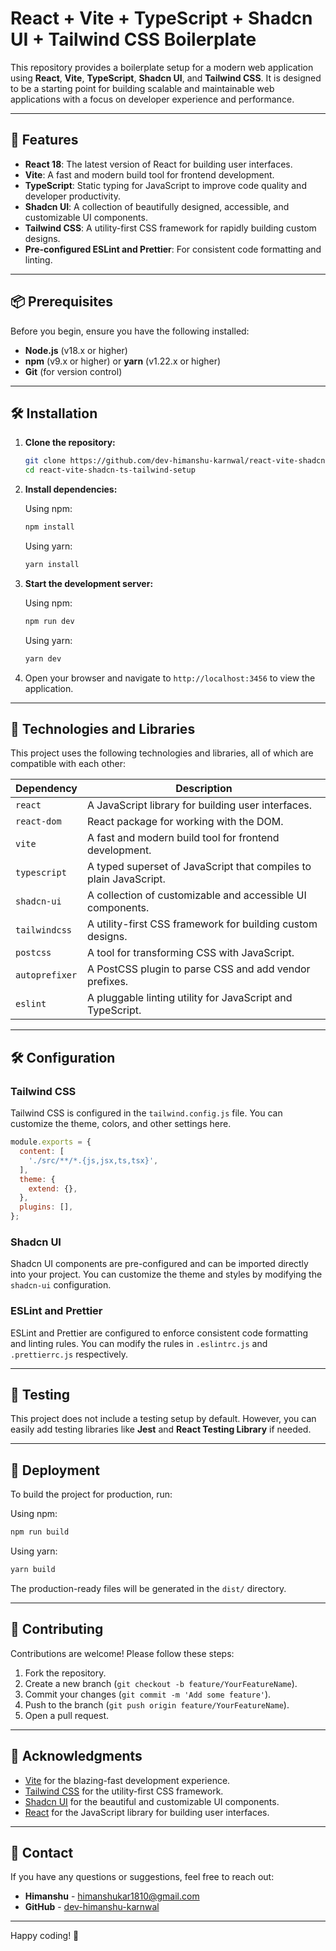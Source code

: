 # React + Vite + TypeScript + Shadcn UI + Tailwind CSS Boilerplate

This repository provides a boilerplate setup for a modern web application using **React**, **Vite**, **TypeScript**, **Shadcn UI**, and **Tailwind CSS**. It is designed to be a starting point for building scalable and maintainable web applications with a focus on developer experience and performance.

---

## 🚀 Features

- **React 18**: The latest version of React for building user interfaces.
- **Vite**: A fast and modern build tool for frontend development.
- **TypeScript**: Static typing for JavaScript to improve code quality and developer productivity.
- **Shadcn UI**: A collection of beautifully designed, accessible, and customizable UI components.
- **Tailwind CSS**: A utility-first CSS framework for rapidly building custom designs.
- **Pre-configured ESLint and Prettier**: For consistent code formatting and linting.

---

## 📦 Prerequisites

Before you begin, ensure you have the following installed:

- **Node.js** (v18.x or higher)
- **npm** (v9.x or higher) or **yarn** (v1.22.x or higher)
- **Git** (for version control)

---

## 🛠️ Installation

1. **Clone the repository:**

   ```bash
   git clone https://github.com/dev-himanshu-karnwal/react-vite-shadcn-ts-tailwind-setup.git
   cd react-vite-shadcn-ts-tailwind-setup
   ```

2. **Install dependencies:**

   Using npm:

   ```bash
   npm install
   ```

   Using yarn:

   ```bash
   yarn install
   ```

3. **Start the development server:**

   Using npm:

   ```bash
   npm run dev
   ```

   Using yarn:

   ```bash
   yarn dev
   ```

4. Open your browser and navigate to `http://localhost:3456` to view the application.

---

## 🧩 Technologies and Libraries

This project uses the following technologies and libraries, all of which are compatible with each other:

| Dependency          | Description                                                                 |
|---------------------|-----------------------------------------------------------------------------|
| `react`             | A JavaScript library for building user interfaces.                         |
| `react-dom`         | React package for working with the DOM.                                    |
| `vite`              | A fast and modern build tool for frontend development.                     |
| `typescript`        | A typed superset of JavaScript that compiles to plain JavaScript.          |
| `shadcn-ui`         | A collection of customizable and accessible UI components.                 |
| `tailwindcss`       | A utility-first CSS framework for building custom designs.                 |
| `postcss`           | A tool for transforming CSS with JavaScript.                               |
| `autoprefixer`      | A PostCSS plugin to parse CSS and add vendor prefixes.                     |
| `eslint`            | A pluggable linting utility for JavaScript and TypeScript.                 |

---

## 🛠️ Configuration

### Tailwind CSS

Tailwind CSS is configured in the `tailwind.config.js` file. You can customize the theme, colors, and other settings here.

```javascript
module.exports = {
  content: [
    './src/**/*.{js,jsx,ts,tsx}',
  ],
  theme: {
    extend: {},
  },
  plugins: [],
};
```

### Shadcn UI

Shadcn UI components are pre-configured and can be imported directly into your project. You can customize the theme and styles by modifying the `shadcn-ui` configuration.

### ESLint and Prettier

ESLint and Prettier are configured to enforce consistent code formatting and linting rules. You can modify the rules in `.eslintrc.js` and `.prettierrc.js` respectively.

---

## 🧪 Testing

This project does not include a testing setup by default. However, you can easily add testing libraries like **Jest** and **React Testing Library** if needed.

---

## 🚀 Deployment

To build the project for production, run:

Using npm:

```bash
npm run build
```

Using yarn:

```bash
yarn build
```

The production-ready files will be generated in the `dist/` directory.

---

## 🤝 Contributing

Contributions are welcome! Please follow these steps:

1. Fork the repository.
2. Create a new branch (`git checkout -b feature/YourFeatureName`).
3. Commit your changes (`git commit -m 'Add some feature'`).
4. Push to the branch (`git push origin feature/YourFeatureName`).
5. Open a pull request.

---

## 🙏 Acknowledgments

- [Vite](https://vitejs.dev/) for the blazing-fast development experience.
- [Tailwind CSS](https://tailwindcss.com/) for the utility-first CSS framework.
- [Shadcn UI](https://ui.shadcn.com/) for the beautiful and customizable UI components.
- [React](https://reactjs.org/) for the JavaScript library for building user interfaces.

---

## 📧 Contact

If you have any questions or suggestions, feel free to reach out:

- **Himanshu** - [himanshukar1810@gmail.com](mailto:himanshukar1810@gmail.com)
- **GitHub** - [dev-himanshu-karnwal](https://github.com/dev-himanshu-karnwal)

---

Happy coding! 🚀
